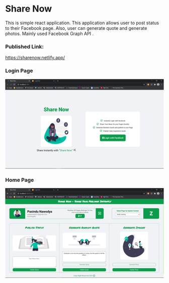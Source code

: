 # Share Now

This is simple react application. This application allows user to post status to their Facebook page. Also, user can generate quote and generate photos. Mainly used Facebook Graph API .

### Published Link:
https://sharenow.netlify.app/

### Login Page
![login](https://github.com/pasindu-nawodya/share-now/blob/master/screenshot/login.png)

### Home Page
![home](https://github.com/pasindu-nawodya/share-now/blob/master/screenshot/home.png)
